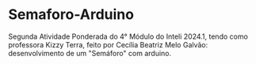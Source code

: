 # Semaforo-Arduino
Segunda Atividade Ponderada do 4° Módulo do Inteli 2024.1, tendo como professora Kizzy Terra, feito por Cecília Beatriz Melo Galvão: desenvolvimento de um "Semáforo" com arduino.
